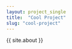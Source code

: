 ```yaml
---
layout: project_single
title:  "Cool Project"
slug: "cool-project"
---
```


{{ site.about }}
<html>
  <head>
    <script type="text/javascript" src="https://www.gstatic.com/charts/loader.js"></script>
    <script type="text/javascript">





      google.charts.load('current', {'packages':['corechart']});
      google.charts.setOnLoadCallback(drawChart);

      function drawChart() {

        // Grab all the dates as strings
        var stringArry = [
                    "Jun 15, 2016 04:40 PM",
                    "Jun 19, 2016 12:17 PM",
                    "Jun 20, 2016 07:00 AM",
                    "Jun 20, 2016 08:03 AM",
                    "Jun 28, 2016 07:42 PM",
                    "Jun 29, 2016 04:48 PM",
                    "Jul 12, 2016 06:52 AM",
                    "Jul 14, 2016 07:03 AM",
                    "Jul 16, 2016 01:52 PM",
                    "Jul 18, 2016 07:05 AM",
                    "Jul 25, 2016 07:02 AM",
                    "Jul 26, 2016 06:57 AM",
                    "Jul 29, 2016 06:57 AM",
                    "Jul 31, 2016 11:46 AM",
                    "Aug 1, 2016  06:44 AM",
                    "Aug 3, 2016  06:57 AM",
                    "Aug 5, 2016  04:45 PM",
                    "Aug 10, 2016 06:57 AM",
                    "Aug 11, 2016 07:03 AM",
                    "Aug 12, 2016 01:11 PM",
                    "Aug 15, 2016 06:29 PM",
                    "Aug 16, 2016 07:17 AM",
                    "Aug 19, 2016 07:36 AM",
                    "Aug 22, 2016 07:24 AM",
                    "Aug 24, 2016 07:18 AM",
                    "Aug 26, 2016 12:51 PM",
                    "Aug 28, 2016 04:15 PM",
                    "Aug 31, 2016 06:48 AM",
                    "Sep 2, 2016  01:31 PM",
                    "Sep 5, 2016  10:38 AM",
                    "Sep 9, 2016  09:24 AM",
                    "Sep 10, 2016 05:55 PM"];

          // Create array for the google visualisation to take in

          var dateArry = [['Day Of Week', 'Time of Day']];
          var i;
          for (i = 0; i < stringArry.length; i++) {
            //alert(dateArry[i]);
            var d = new Date(stringArry[i]);
            dateArry.push([d.getDay(), d.getHours()]);
            
          }

        var data = google.visualization.arrayToDataTable(dateArry);

        var options = {
          title: 'Gym Time Comparison',
          hAxis: {title: 'Day of Week', minValue: 0, maxValue: 6},
          vAxis: {title: 'Time of Day', minValue: 0, maxValue: 24},
          legend: 'none'
        };

        var chart = new google.visualization.ScatterChart(document.getElementById('chart_div'));

        chart.draw(data, options);
      }
    </script>
  </head>
  <body>
    <input type="text" id="myInput"/>
    <input type="submit" id="byBtn" value="Change" onclick="drawChart()"/>
    <div id="chart_div" style="width: 900px; height: 500px;"></div>
  </body>
</html>


